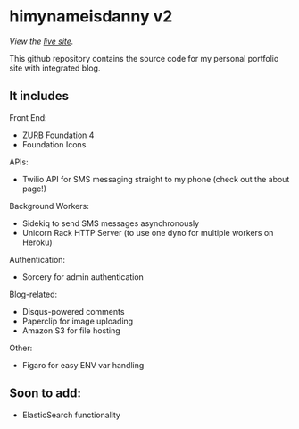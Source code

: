 himynameisdanny v2
================================

*View the [live site](http://himynameisdanny.com).*

This github repository contains the source code for my personal portfolio site
with integrated blog.


It includes
-------------------------

Front End:
* ZURB Foundation 4
* Foundation Icons

APIs:
* Twilio API for SMS messaging straight to my phone (check out the about page!)

Background Workers:
* Sidekiq to send SMS messages asynchronously
* Unicorn Rack HTTP Server (to use one dyno for multiple workers on Heroku)

Authentication:
* Sorcery for admin authentication

Blog-related:
* Disqus-powered comments
* Paperclip for image uploading
* Amazon S3 for file hosting

Other:
* Figaro for easy ENV var handling

Soon to add:
------------------------

* ElasticSearch functionality
